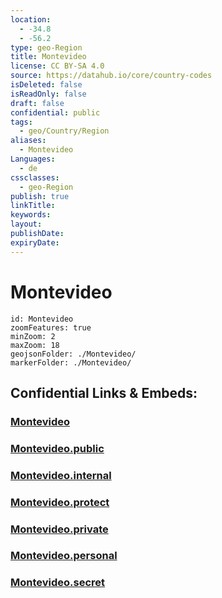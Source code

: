 ```yaml
---
location:
  - -34.8
  - -56.2
type: geo-Region
title: Montevideo
license: CC BY-SA 4.0
source: https://datahub.io/core/country-codes
isDeleted: false
isReadOnly: false
draft: false
confidential: public
tags:
  - geo/Country/Region
aliases:
  - Montevideo
Languages:
  - de
cssclasses:
  - geo-Region
publish: true
linkTitle:
keywords:
layout:
publishDate:
expiryDate:
---
```


# Montevideo

```leaflet
id: Montevideo
zoomFeatures: true 
minZoom: 2 
maxZoom: 18
geojsonFolder: ./Montevideo/
markerFolder: ./Montevideo/
```


## Confidential Links & Embeds: 

### [Montevideo](/_Standards/Earth/Continent/America~South/Uruguay/departments~Uruguay/Montevideo.md) 

### [Montevideo.public](/_public/Earth/Continent/America~South/Uruguay/departments~Uruguay/Montevideo.public.md) 

### [Montevideo.internal](/_internal/Earth/Continent/America~South/Uruguay/departments~Uruguay/Montevideo.internal.md) 

### [Montevideo.protect](/_protect/Earth/Continent/America~South/Uruguay/departments~Uruguay/Montevideo.protect.md) 

### [Montevideo.private](/_private/Earth/Continent/America~South/Uruguay/departments~Uruguay/Montevideo.private.md) 

### [Montevideo.personal](/_personal/Earth/Continent/America~South/Uruguay/departments~Uruguay/Montevideo.personal.md) 

### [Montevideo.secret](/_secret/Earth/Continent/America~South/Uruguay/departments~Uruguay/Montevideo.secret.md)

